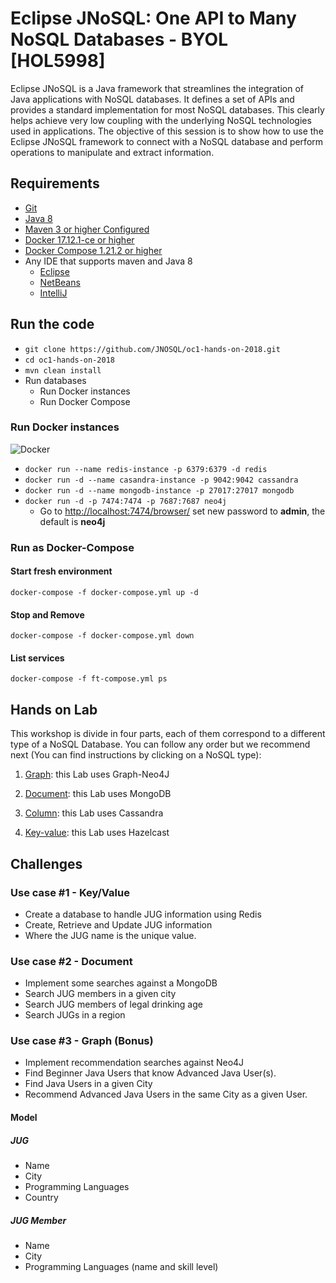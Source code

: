 # Eclipse JNoSQL: One API to Many NoSQL Databases - BYOL [HOL5998]

Eclipse JNoSQL is a Java framework that streamlines the integration of Java applications with NoSQL databases. It defines a set of APIs and provides a standard implementation for most NoSQL databases. This clearly helps achieve very low coupling with the underlying NoSQL technologies used in applications. The objective of this session is to show how to use the Eclipse JNoSQL framework to connect with a NoSQL database and perform operations to manipulate and extract information.

## Requirements


* [Git](https://git-scm.com/book/en/v1/Getting-Started-Installing-Git)
* [Java 8](http://www.oracle.com/technetwork/java/javase/downloads/jdk8-downloads-2133151.html)
* [Maven 3 or higher Configured](https://maven.apache.org/download.cgi)
* [Docker 17.12.1-ce or higher](https://docs.docker.com/install/#next-release)
* [Docker Compose 1.21.2 or higher](https://docs.docker.com/v17.09/compose/install/)
* Any IDE that supports maven and Java 8
  * [Eclipse](https://www.eclipse.org/downloads/)
  * [NetBeans](https://netbeans.org/)
  * [IntelliJ](https://www.jetbrains.com/idea/download/)



## Run the code

* `git clone https://github.com/JNOSQL/oc1-hands-on-2018.git`
* `cd oc1-hands-on-2018`
* `mvn clean install`
* Run databases
  * Run Docker instances
  * Run Docker Compose

### Run Docker instances

![Docker](https://www.docker.com/sites/default/files/horizontal_large.png)


* `docker run --name redis-instance -p 6379:6379 -d redis`
* `docker run -d --name casandra-instance -p 9042:9042 cassandra`
* `docker run -d --name mongodb-instance -p 27017:27017 mongodb`
* `docker run -d -p 7474:7474 -p 7687:7687 neo4j`
  * Go to [http://localhost:7474/browser/](http://localhost:7474/browser/) set new password to **admin**, the default is **neo4j**


### Run as Docker-Compose

#### Start fresh environment

`docker-compose -f docker-compose.yml up -d`

#### Stop and Remove

`docker-compose -f docker-compose.yml down`

####  List services
`docker-compose -f ft-compose.yml ps`



## Hands on Lab

This workshop is divide in four parts, each of them correspond to a different type of a NoSQL Database. 
You can follow any order but we recommend next (You can find instructions by clicking on a NoSQL type):

1. [Graph](graph/README.md): this Lab uses Graph-Neo4J 

2. [Document](document/README.md): this Lab uses MongoDB

3. [Column](column/README.md): this Lab uses Cassandra

4. [Key-value](key-value/README.md): this Lab uses Hazelcast




## Challenges

### Use case #1 - Key/Value

* Create a database to handle JUG information using Redis
* Create, Retrieve and Update JUG information
* Where the JUG name is the unique value.


### Use case #2 - Document

* Implement some searches against a MongoDB
* Search JUG members in a given city
* Search JUG members of legal drinking age
* Search JUGs in a region


### Use case #3 - Graph (Bonus)

* Implement recommendation searches against Neo4J
* Find Beginner Java Users that know Advanced Java User(s).
* Find Java Users in a given City
* Recommend Advanced Java Users in the same City as a given User.
 
 
 #### Model 
 
 ##### JUG
 
 * Name
 * City
 * Programming Languages
 * Country
 
 ##### JUG Member
 
 * Name
 * City
 * Programming Languages (name and skill level)





